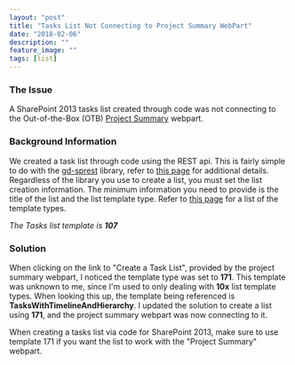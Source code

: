 ```yaml
---
layout: "post"
title: "Tasks List Not Connecting to Project Summary WebPart"
date: "2018-02-06"
description: ""
feature_image: ""
tags: [list]
---
```


### The Issue

A SharePoint 2013 tasks list created through code was not connecting to the Out-of-the-Box (OTB) [Project Summary](https://support.office.com/en-us/article/view-tasks-and-events-in-the-project-summary-web-part-03ce0b76-3e4e-4991-ad73-d745c889a2f2) webpart.

<!--more-->

### Background Information

We created a task list through code using the REST api. This is fairly simple to do with the [gd-sprest](https://gunjandatta.github.io) library, refer to [this page](https://gunjandatta.github.io/topics/automation) for additional details. Regardless of the library you use to create a list, you must set the list creation information. The minimum information you need to provide is the title of the list and the list template type. Refer to [this page](https://gunjandatta.github.io/api/list) for a list of the template types.

_The Tasks list template is **107**_

### Solution

When clicking on the link to "Create a Task List", provided by the project summary webpart, I noticed the template type was set to **171**. This template was unknown to me, since I'm used to only dealing with **10x** list template types. When looking this up, the template being referenced is **TasksWithTimelineAndHierarchy**. I updated the solution to create a list using **171**, and the project summary webpart was now connecting to it.

When creating a tasks list via code for SharePoint 2013, make sure to use template 171 if you want the list to work with the "Project Summary" webpart.
